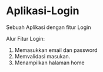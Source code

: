 # Aplikasi-Login
Sebuah Aplikasi dengan fitur Login

Alur Fitur Login:
1. Memasukkan email dan password
2. Memvalidasi masukan.
3. Menampilkan halaman home

